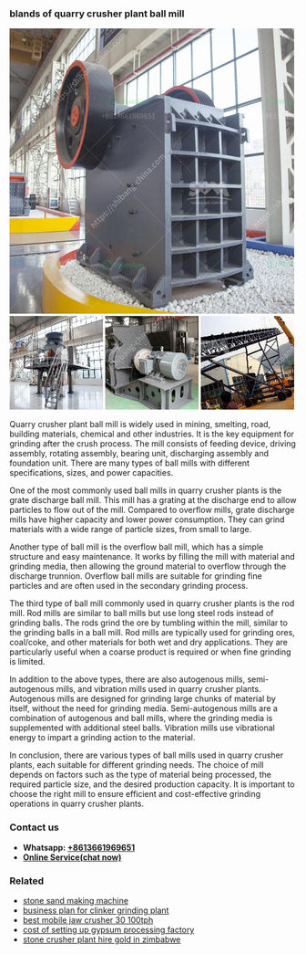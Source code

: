 <h3>blands of quarry crusher plant ball mill</h3><img src='1706755466.jpg' alt=''><p>Quarry crusher plant ball mill is widely used in mining, smelting, road, building materials, chemical and other industries. It is the key equipment for grinding after the crush process. The mill consists of feeding device, driving assembly, rotating assembly, bearing unit, discharging assembly and foundation unit. There are many types of ball mills with different specifications, sizes, and power capacities.</p><p>One of the most commonly used ball mills in quarry crusher plants is the grate discharge ball mill. This mill has a grating at the discharge end to allow particles to flow out of the mill. Compared to overflow mills, grate discharge mills have higher capacity and lower power consumption. They can grind materials with a wide range of particle sizes, from small to large.</p><p>Another type of ball mill is the overflow ball mill, which has a simple structure and easy maintenance. It works by filling the mill with material and grinding media, then allowing the ground material to overflow through the discharge trunnion. Overflow ball mills are suitable for grinding fine particles and are often used in the secondary grinding process.</p><p>The third type of ball mill commonly used in quarry crusher plants is the rod mill. Rod mills are similar to ball mills but use long steel rods instead of grinding balls. The rods grind the ore by tumbling within the mill, similar to the grinding balls in a ball mill. Rod mills are typically used for grinding ores, coal/coke, and other materials for both wet and dry applications. They are particularly useful when a coarse product is required or when fine grinding is limited.</p><p>In addition to the above types, there are also autogenous mills, semi-autogenous mills, and vibration mills used in quarry crusher plants. Autogenous mills are designed for grinding large chunks of material by itself, without the need for grinding media. Semi-autogenous mills are a combination of autogenous and ball mills, where the grinding media is supplemented with additional steel balls. Vibration mills use vibrational energy to impart a grinding action to the material.</p><p>In conclusion, there are various types of ball mills used in quarry crusher plants, each suitable for different grinding needs. The choice of mill depends on factors such as the type of material being processed, the required particle size, and the desired production capacity. It is important to choose the right mill to ensure efficient and cost-effective grinding operations in quarry crusher plants.</p><h3>Contact us</h3><ul><li><strong>Whatsapp:&nbsp;<a href="https://wa.me/8613661969651">+8613661969651</a></strong></li><li><a href="https://swt.shibang-china.com/?git&amp;zhl&amp;blands of quarry crusher plant ball mill"><strong>Online Service(chat now)</strong></a></li></ul><h3>Related</h3><ul><li><a href='stone sand making machine.md'>stone sand making machine</a></li><li><a href='business plan for clinker grinding plant.md'>business plan for clinker grinding plant</a></li><li><a href='best mobile jaw crusher 30 100tph.md'>best mobile jaw crusher 30 100tph</a></li><li><a href='cost of setting up gypsum processing factory.md'>cost of setting up gypsum processing factory</a></li><li><a href='stone crusher plant hire gold in zimbabwe.md'>stone crusher plant hire gold in zimbabwe</a></li></ul>
